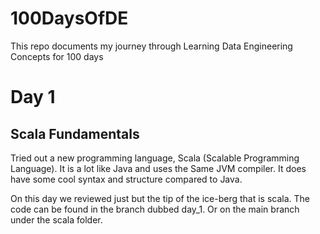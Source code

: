 # 100DaysOfDE
This repo documents my journey through Learning Data Engineering Concepts for 100 days 

# Day 1
## Scala Fundamentals

Tried out a new programming language, Scala (Scalable Programming Language). It is a lot like Java and uses the Same JVM compiler. It does have some cool syntax and structure compared to Java. 

On this day we reviewed just but the tip of the ice-berg that is scala. The code can be found in the branch dubbed day_1. Or on the main branch under the scala folder.